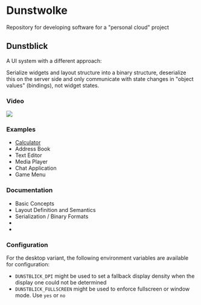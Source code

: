 # Dunstwolke

Repository for developing software for a "personal cloud" project

## Dunstblick

A UI system with a different approach:

Serialize widgets and layout structure into a binary structure, deserialize this on the server side
and only communicate with state changes in "object values" (bindings), not widget states.

### Video

[![](https://mq32.de/public/screenshot/951e859e400b506b1e6f8cedf0838b4d.png)](https://mq32.de/public/dunstwolke-04.mp4)

### Examples

- [Calculator](https://github.com/Dunstwolke/core/tree/master/src/examples/calculator)
- Address Book
- Text Editor
- Media Player
- Chat Application
- Game Menu

### Documentation

- Basic Concepts
- Layout Definition and Semantics
- Serialization / Binary Formats
- 
- 

### Configuration

For the desktop variant, the following environment variables are available for configuration:
- `DUNSTBLICK_DPI` might be used to set a fallback display density when the display one could not be determined
- `DUNSTBLICK_FULLSCREEN` might be used to enforce fullscreen or window mode. Use `yes` or `no`
